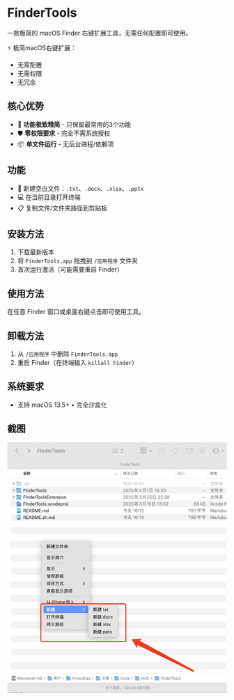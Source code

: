 # FinderTools

一款极简的 macOS Finder 右键扩展工具，无需任何配置即可使用。

⚡ 极简macOS右键扩展：
- 无需配置
- 无需权限
- 无冗余

## 核心优势
- 🎯 **功能极致精简** - 只保留最常用的3个功能
- 🛡️ **零权限要求** - 完全不需系统授权
- 📦 **单文件运行** - 无后台进程/依赖项

## 功能
- 📄 新建空白文件：`.txt`、`.docx`、`.xlsx`、`.pptx`
- 💻 在当前目录打开终端
- 📋 复制文件/文件夹路径到剪贴板

## 安装方法
1. 下载最新版本
2. 将 `FinderTools.app` 拖拽到 `/应用程序` 文件夹
3. 首次运行激活（可能需要重启 Finder）

## 使用方法
在任意 Finder 窗口或桌面右键点击即可使用工具。

## 卸载方法
1. 从 `/应用程序` 中删除 `FinderTools.app`
2. 重启 Finder（在终端输入 `killall Finder`）

## 系统要求
- 支持 macOS 13.5+ • 完全沙盒化

## 截图
![FinderTools 使用演示](screenshot.png) <!-- 请在此处添加你的截图 -->

